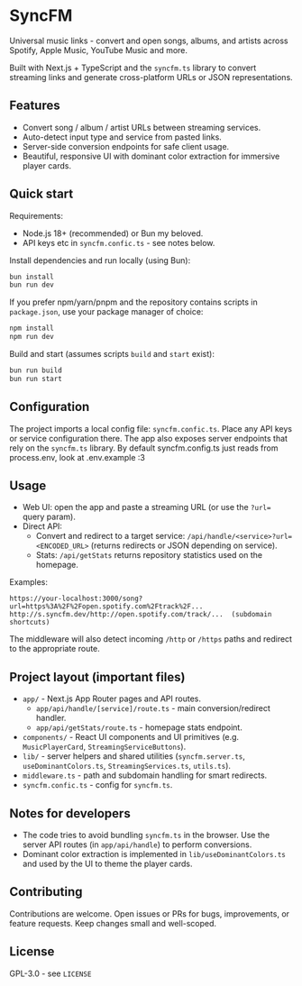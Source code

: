 # SyncFM

Universal music links - convert and open songs, albums, and artists across Spotify, Apple Music, YouTube Music and more.

Built with Next.js + TypeScript and the `syncfm.ts` library to convert streaming links and generate cross-platform URLs or JSON representations.

## Features

- Convert song / album / artist URLs between streaming services.
- Auto-detect input type and service from pasted links.
- Server-side conversion endpoints for safe client usage.
- Beautiful, responsive UI with dominant color extraction for immersive player cards.

## Quick start

Requirements:

- Node.js 18+ (recommended) or Bun my beloved.
- API keys etc in `syncfm.confic.ts` - see notes below.

Install dependencies and run locally (using Bun):

```bash
bun install
bun run dev
```

If you prefer npm/yarn/pnpm and the repository contains scripts in `package.json`, use your package manager of choice:

```bash
npm install
npm run dev
```

Build and start (assumes scripts `build` and `start` exist):

```bash
bun run build
bun run start
```

## Configuration

The project imports a local config file: `syncfm.confic.ts`. Place any API keys or service configuration there. The app also exposes server endpoints that rely on the `syncfm.ts` library.
By default syncfm.config.ts just reads from process.env, look at .env.example :3

## Usage

- Web UI: open the app and paste a streaming URL (or use the `?url=` query param).
- Direct API:
	- Convert and redirect to a target service: `/api/handle/<service>?url=<ENCODED_URL>` (returns redirects or JSON depending on service).
	- Stats: `/api/getStats` returns repository statistics used on the homepage.

Examples:

```text
https://your-localhost:3000/song?url=https%3A%2F%2Fopen.spotify.com%2Ftrack%2F...
http://s.syncfm.dev/http://open.spotify.com/track/...  (subdomain shortcuts)
```

The middleware will also detect incoming `/http` or `/https` paths and redirect to the appropriate route.

## Project layout (important files)

- `app/` - Next.js App Router pages and API routes.
	- `app/api/handle/[service]/route.ts` - main conversion/redirect handler.
	- `app/api/getStats/route.ts` - homepage stats endpoint.
- `components/` - React UI components and UI primitives (e.g. `MusicPlayerCard`, `StreamingServiceButtons`).
- `lib/` - server helpers and shared utilities (`syncfm.server.ts`, `useDominantColors.ts`, `StreamingServices.ts`, `utils.ts`).
- `middleware.ts` - path and subdomain handling for smart redirects.
- `syncfm.confic.ts` - config for `syncfm.ts`.

## Notes for developers

- The code tries to avoid bundling `syncfm.ts` in the browser. Use the server API routes (in `app/api/handle`) to perform conversions.
- Dominant color extraction is implemented in `lib/useDominantColors.ts` and used by the UI to theme the player cards.

## Contributing

Contributions are welcome. Open issues or PRs for bugs, improvements, or feature requests. Keep changes small and well-scoped.

## License

GPL-3.0 - see `LICENSE`